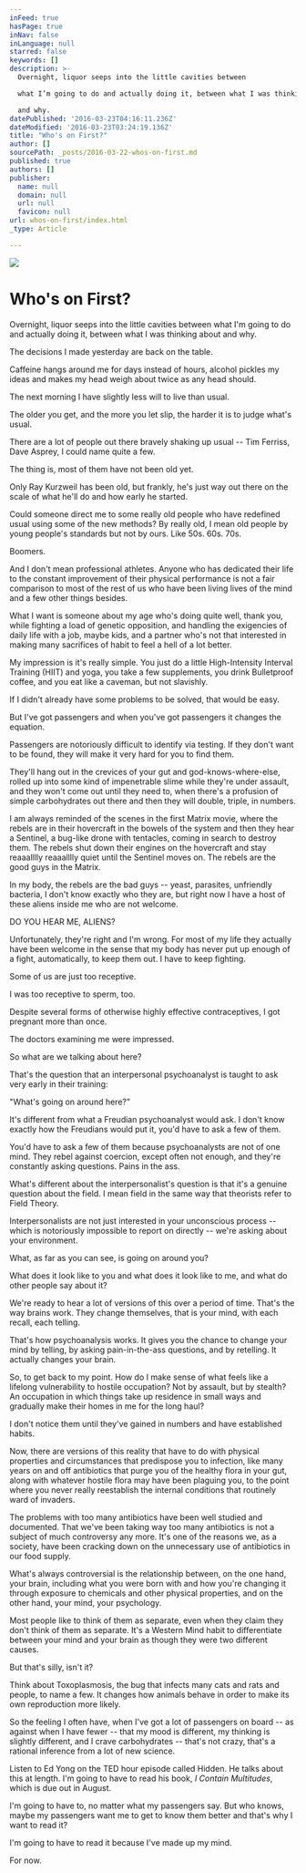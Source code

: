 ```yaml
---
inFeed: true
hasPage: true
inNav: false
inLanguage: null
starred: false
keywords: []
description: >-
  Overnight, liquor seeps into the little cavities between

  what I’m going to do and actually doing it, between what I was thinking about

  and why.
datePublished: '2016-03-23T04:16:11.236Z'
dateModified: '2016-03-23T03:24:19.136Z'
title: "Who's on First?"
author: []
sourcePath: _posts/2016-03-22-whos-on-first.md
published: true
authors: []
publisher:
  name: null
  domain: null
  url: null
  favicon: null
url: whos-on-first/index.html
_type: Article

---
```

![](https://the-grid-user-content.s3-us-west-2.amazonaws.com/4869d0b9-ad74-43cb-a3bd-2606c7a36355.jpg)

# Who's on First?

Overnight, liquor seeps into the little cavities between
what I'm going to do and actually doing it, between what I was thinking about
and why.

The decisions I made yesterday are back on the table.

Caffeine hangs around me for days instead of hours, alcohol pickles my ideas and makes my head weigh
about twice as any head should. 

The next morning I have slightly less will to live than
usual.

The older you get, and the more you let slip, the harder it
is to judge what's usual.

There are a lot of people out there bravely shaking up usual
-- Tim Ferriss, Dave Asprey, I could name quite a few.

The thing is, most of them have not been old yet.

Only Ray Kurzweil has been old, but frankly, he's just way
out there on the scale of what he'll do and how early he started.

Could someone direct me to some really old people who have
redefined usual using some of the new methods? By really old, I mean old people
by young people's standards but not by ours. Like 50s. 60s. 70s.

Boomers.

And I don't mean professional athletes. Anyone who has
dedicated their life to the constant improvement of their physical performance
is not a fair comparison to most of the rest of us who have been living lives
of the mind and a few other things besides.

What I want is someone about my age who's doing quite well,
thank you, while fighting a load of genetic opposition, and handling the
exigencies of daily life with a job, maybe kids, and a partner who's not that
interested in making many sacrifices of habit to feel a hell of a lot better.

My impression is it's really simple. You just do a little High-Intensity Interval Training (HIIT) and yoga, you take a few supplements, you drink Bulletproof
coffee, and you eat like a caveman, but not slavishly.

If I didn't already have some problems to be solved, that
would be easy.

But I've got passengers and when you've got passengers it changes the equation.

Passengers are notoriously difficult to identify via
testing. If they don't want to be found, they will make it very hard for you to
find them. 

They'll hang out in the crevices of your gut and
god-knows-where-else, rolled up into some kind of impenetrable slime while
they're under assault, and they won't come out until they need to, when there's
a profusion of simple carbohydrates out there and then they will double,
triple, in numbers.

I am always reminded of the scenes in the first Matrix
movie, where the rebels are in their hovercraft in the bowels of the system
and then they hear a Sentinel, a bug-like drone with tentacles, coming in search
to destroy them. The rebels shut down their engines on the hovercraft and stay
reaaalllly reaaalllly quiet until the Sentinel moves on. The rebels are the
good guys in the Matrix.

In my body, the rebels are the bad guys -- yeast, parasites,
unfriendly bacteria, I don't know exactly who they are, but right now I have a host of these aliens inside me who are not welcome.

DO YOU HEAR ME, ALIENS?

Unfortunately, they're right and I'm wrong. For most of my life they actually have been
welcome in the sense that my body has never put up enough of a fight, automatically, to keep them out. I have to keep fighting.

Some of us are just too receptive.

I was too receptive to sperm, too.

Despite several forms of otherwise highly effective
contraceptives, I got pregnant more than once.

The doctors examining me were impressed.

So what are we talking about here?

That's the question that an interpersonal psychoanalyst is
taught to ask very early in their training:

"What's going on around here?"

It's different from what a Freudian psychoanalyst would ask.
I don't know exactly how the Freudians would put it, you'd have to ask a few of
them.

You'd have to ask a few of them because psychoanalysts are
not of one mind. They rebel against coercion, except often not enough, and
they're constantly asking questions. Pains in the ass.

What's different about the interpersonalist's question is
that it's a genuine question about the field. I mean field in the same way that theorists refer to Field Theory.

Interpersonalists are not just interested in your unconscious process --
which is notoriously impossible to report on directly -- we're asking about your
environment.

What, as far as you can see, is going on around you?

What does it look like to you and what does it look like to
me, and what do other people say about it?

We're ready to hear a lot of versions of this over a period
of time. That's the way brains work. They change themselves, that is your mind, with
each recall, each telling.

That's how psychoanalysis works. It gives you the chance to
change your mind by telling, by asking pain-in-the-ass questions, and by retelling.
It actually changes your brain.

So, to get back to my point. How do I make sense of what
feels like a lifelong vulnerability to hostile occupation? Not by assault, but
by stealth? An occupation in which things take up residence in small ways and
gradually make their homes in me for the long haul?

I don't notice them until they've gained in numbers and have
established habits.

Now, there are versions of this reality that have to do with
physical properties and circumstances that predispose you to infection, like
many years on and off antibiotics that purge you of the healthy flora in your
gut, along with whatever hostile flora may have been plaguing you, to the point
where you never really reestablish the internal conditions that routinely ward
of invaders.

The problems with too many antibiotics have been well studied and documented. That we've been taking way too many antibiotics is not a
subject of much controversy any more. It's one of the reasons we, as a society, have been
cracking down on the unnecessary use of antibiotics in our food supply.

What's always controversial is the relationship between, on
the one hand, your brain, including what you were born with and how you're
changing it through exposure to chemicals and other physical properties, and on
the other hand, your mind, your psychology.

Most people like to think of them as separate, even when
they claim they don't think of them as separate. It's a Western Mind habit to
differentiate between your mind and your brain as though they were two
different causes.

But that's silly, isn't it?

Think about Toxoplasmosis, the bug that infects many cats
and rats and people, to name a few. It changes how animals behave in order to
make its own reproduction more likely.

So the feeling I often have, when I've got a lot of
passengers on board -- as against when I have fewer -- that my mood is different,
my thinking is slightly different, and I crave carbohydrates -- that's not
crazy, that's a rational inference from a lot of new science.

Listen to Ed Yong on the TED hour episode called
Hidden. He talks about this at
length. I'm going to have to read his
book, _I Contain Multitudes_, which is due out in August. 

I'm going to have to, no matter what my passengers say. But
who knows, maybe my passengers want me to get to know them better and that's why I want to read it?

I'm going to have to read it because I've made up my mind.

For now.